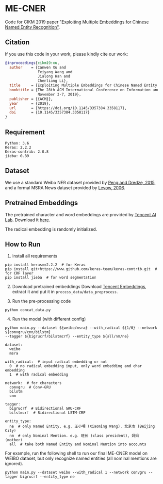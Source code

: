 # ME-CNER
Code for CIKM 2019 paper ["Exploiting Multiple Embeddings for Chinese Named Entity Recognition"](https://arxiv.org/abs/1908.10657).

## Citation
If you use this code in your work, please kindly cite our work:
```bibtex
@inproceedings{cikm19:xu,
  author    = {Canwen Xu and
               Feiyang Wang and
               Jialong Han and
               Chenliang Li},
  title     = {Exploiting Multiple Embeddings for Chinese Named Entity Recognition},
  booktitle = {The 28th ACM International Conference on Information and Knowledge Management, {CIKM} 2019, Beijing, China,
               November 3-7, 2019},
  publisher = {{ACM}},
  year      = {2019},
  url       = {https://doi.org/10.1145/3357384.3358117},
  doi       = {10.1145/3357384.3358117}
}
```

## Requirement
	Python: 3.6  
	Keras: 2.2.2
	Keras-contrib: 2.0.8
	jieba: 0.39
	

## Dataset
We use a standard Weibo NER dataset provided by [Peng and Dredze, 2015](http://aclweb.org/anthology/D/D15/D15-1064.pdf),
and a formal MSRA News dataset provided by [Levow, 2006](https://www.aclweb.org/anthology/W06-0115).

## Pretrained Embeddings
The pretrained character and word embeddings are provided by [Tencent AI Lab](https://ai.tencent.com/ailab/nlp/embedding.html). Download it [here](https://ai.tencent.com/ailab/nlp/data/Tencent_AILab_ChineseEmbedding.tar.gz).

The radical embedding is randomly initialized.

## How to Run
1. Install all requirements
```shell
pip install keras==2.2.2  # for Keras
pip install git+https://www.github.com/keras-team/keras-contrib.git  # for CRF layer
pip install jieba  # for word segmentation 
```

2. Download pretrained embeddings
Download [Tencent Embeddings](https://ai.tencent.com/ailab/nlp/data/Tencent_AILab_ChineseEmbedding.tar.gz), extract it and put it in `process_data/data_preprocess`.

3. Run the pre-processing code
```shell
python concat_data.py
```

4. Run the model (with different config)
```shell
python main.py --dataset ${weibo/msra} --with_radical ${1/0} --network ${convgru/cnn/bilstm} 
--tagger ${bigrucrf/bilstmcrf} --entity_type ${all/nm/ne}
```
```
dataset:
  weibo
  msra
  
with_radical:  # input radical embedding or not
  0  # no radical embedding input, only word embedding and char embedding
  1  # with radical embedding
  
network:  # for characters
  convgru  # Conv-GRU  
  bilstm 
  cnn 
  
tagger:
  bigrucrf  # Bidirectional GRU-CRF 
  bilstmcrf  # Bidirectional LSTM-CRF 
  
entity_type:
  ne  # only Named Entity. e.g. 王小明 (Xiaoming Wang), 北京市 (Beijing City)
  nm  # only Nominal Mention. e.g. 班长 (class president), 妈妈 (mother) 
  all  # take both Named Entity and Nominal Mention into accounts
```

For example, run the following shell to run our final ME-CNER model on WEIBO dataset, but only recognize named 
entities (all nominal mentions are ignored).
```shell
python main.py --dataset weibo --with_radical 1 --network convgru --tagger bigrucrf --entity_type ne
```

